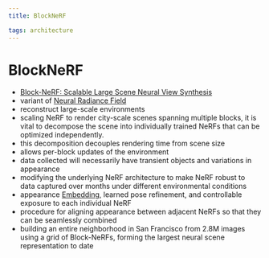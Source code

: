 ```yaml
---
title: BlockNeRF

tags: architecture 
---
```


# BlockNeRF
- [Block-NeRF: Scalable Large Scene Neural View Synthesis](https://arxiv.org/abs/2202.05263)
- variant of [Neural Radiance Field](Neural%20Radiance%20Field.md)
- reconstruct large-scale environments
- scaling NeRF to render city-scale scenes spanning multiple blocks, it is vital to decompose the scene into individually trained NeRFs that can be optimized independently.
- this decomposition decouples rendering time from scene size
- allows per-block updates of the environment
- data collected will necessarily have transient objects and variations in appearance
- modifying the underlying NeRF architecture to make NeRF robust to data captured over months under different environmental conditions
- appearance [Embedding](Embedding.md), learned pose refinement, and controllable exposure to each individual NeRF
- procedure for aligning appearance between adjacent NeRFs so that they can be seamlessly combined
- building an entire neighborhood in San Francisco from 2.8M images using a grid of Block-NeRFs, forming the largest neural scene representation to date


























